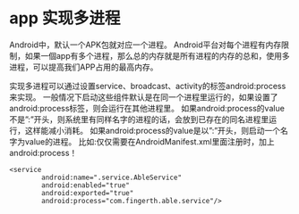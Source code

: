   <h1>app 实现多进程</h1>
  <p>
 Android中，默认一个APK包就对应一个进程。
Android平台对每个进程有内存限制，如果一個app有多个进程，那么总的内存就是所有进程的内存的总和，使用多进程，可以提高我们APP占用的最高内存。

<p>
实现多进程可以通过设置service、broadcast、activity的标签android:process来实现。
一般情况下启动这些组件默认是在同一个进程里运行的，如果设置了android:process标签，则会运行在其他进程里。
如果android:process的value不是”:”开头，则系统里有同样名字的进程的话，会放到已存在的同名进程里运行，这样能减小消耗。
如果android:process的value是以”:”开头，则启动一个名字为value的进程。
比如:仅仅需要在AndroidManifest.xml里面注册时，加上android:process！
    
    <service
            android:name=".service.AbleService"
            android:enabled="true"
            android:exported="true"
            android:process="com.fingerth.able.service"/>
